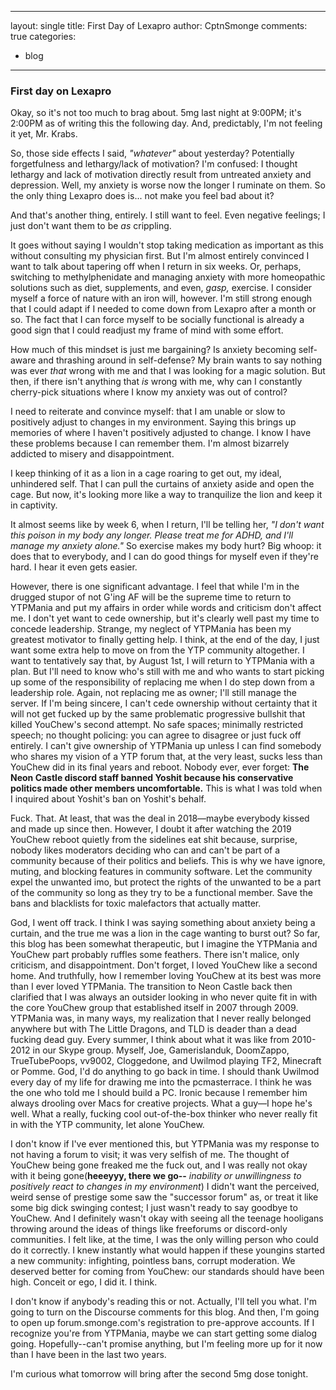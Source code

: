 ---
layout: single
title: First Day of Lexapro
author: CptnSmonge
comments: true
categories:
 - blog
 ---
 
 ### First day on Lexapro
 
Okay, so it's not too much to brag about. 5mg last night at 9:00PM; it's 2:00PM as of writing this the following day. And, predictably, I'm not feeling it yet, Mr. Krabs.
 
So, those side effects I said, *"whatever"* about yesterday? Potentially forgetfulness and lethargy/lack of motivation? I'm confused: I thought lethargy and lack of motivation directly result from untreated anxiety and depression. Well, my anxiety is worse now the longer I ruminate on them. So the only thing Lexapro does is... not make you feel bad about it?
 
And that's another thing, entirely. I still want to feel. Even negative feelings; I just don't want them to be *as* crippling.
 
It goes without saying I wouldn't stop taking medication as important as this without consulting my physician first. But I'm almost entirely convinced I want to talk about tapering off when I return in six weeks. Or, perhaps, switching to methylphenidate and managing anxiety with more homeopathic solutions such as diet, supplements, and even, *gasp,* exercise. I consider myself a force of nature with an iron will, however. I'm still strong enough that I could adapt if I needed to come down from Lexapro after a month or so. The fact that I can force myself to be socially functional is already a good sign that I could readjust my frame of mind with some effort.
 
How much of this mindset is just me bargaining? Is anxiety becoming self-aware and thrashing around in self-defense? My brain wants to say nothing was ever *that* wrong with me and that I was looking for a magic solution. But then, if there isn't anything that *is* wrong with me, why can I constantly cherry-pick situations where I know my anxiety was out of control?
 
I need to reiterate and convince myself: that I am unable or slow to positively adjust to changes in my environment. Saying this brings up memories of where I haven't positively adjusted to change. I know I have these problems because I can remember them. I'm almost bizarrely addicted to misery and disappointment.
 
I keep thinking of it as a lion in a cage roaring to get out, my ideal, unhindered self. That I can pull the curtains of anxiety aside and open the cage. But now, it's looking more like a way to tranquilize the lion and keep it in captivity.
 
It almost seems like by week 6, when I return, I'll be telling her, *"I don't want this poison in my body any longer. Please treat me for ADHD, and I'll manage my anxiety alone."* So exercise makes my body hurt? Big whoop: it does that to everybody, and I can do good things for myself even if they're hard. I hear it even gets easier.
 
However, there is one significant advantage. I feel that while I'm in the drugged stupor of not G'ing AF will be the supreme time to return to YTPMania and put my affairs in order while words and criticism don't affect me. I don't yet want to cede ownership, but it's clearly well past my time to concede leadership. Strange, my neglect of YTPMania has been my greatest motivator to finally getting help. I think, at the end of the day, I just want some extra help to move on from the YTP community altogether. I want to tentatively say that, by August 1st, I will return to YTPMania with a plan. But I'll need to know who's still with me and who wants to start picking up some of the responsibility of replacing me when I do step down from a leadership role. Again, not replacing me as owner; I'll still manage the server. If I'm being sincere, I can't cede ownership without certainty that it will not get fucked up by the same problematic progressive bullshit that killed YouChew's second attempt. No safe spaces; minimally restricted speech; no thought policing: you can agree to disagree or just fuck off entirely. I can't give ownership of YTPMania up unless I can find somebody who shares my vision of a YTP forum that, at the very least, sucks less than YouChew did in its final years and reboot. Nobody ever, ever forget: **The Neon Castle discord staff banned Yoshit because his conservative politics made other members uncomfortable.** This is what I was told when I inquired about Yoshit's ban on Yoshit's behalf.
 
Fuck. That. At least, that was the deal in 2018—maybe everybody kissed and made up since then. However, I doubt it after watching the 2019 YouChew reboot quietly from the sidelines eat shit because, surprise, nobody likes moderators deciding who can and can't be part of a community because of their politics and beliefs. This is why we have ignore, muting, and blocking features in community software. Let the community expel the unwanted imo, but protect the rights of the unwanted to be a part of the community so long as they try to be a functional member. Save the bans and blacklists for toxic malefactors that actually matter. 

God, I went off track. I think I was saying something about anxiety being a curtain, and the true me was a lion in the cage wanting to burst out? So far, this blog has been somewhat therapeutic, but I imagine the YTPMania and YouChew part probably ruffles some feathers. There isn't malice, only criticism, and disappointment. Don't forget, I loved YouChew like a second home. And truthfully, how I remember loving YouChew at its best was more than I ever loved YTPMania. The transition to Neon Castle back then clarified that I was always an outsider looking in who never quite fit in with the core YouChew group that established itself in 2007 through 2009. YTPMania was, in many ways, my realization that I never really belonged anywhere but with The Little Dragons, and TLD is deader than a dead fucking dead guy. Every summer, I think about what it was like from 2010-2012 in our Skype group. Myself, Joe, Gamerislanduk, DoomZappo, TrueTubePoops, vv9002, Cloggedone, and Uwilmod playing TF2, Minecraft or Pomme. God, I'd do anything to go back in time. I should thank Uwilmod every day of my life for drawing me into the pcmasterrace. I think he was the one who told me I should build a PC. Ironic because I remember him always drooling over Macs for creative projects. What a guy—I hope he's well. What a really, fucking cool out-of-the-box thinker who never really fit in with the YTP community, let alone YouChew.

I don't know if I've ever mentioned this, but YTPMania was my response to not having a forum to visit; it was very selfish of me. The thought of YouChew being gone freaked me the fuck out, and I was really not okay with it being gone(**heeeyyy, there we go--** *inability or unwillingness to positively react to changes in my environment*) I didn't want the perceived, weird sense of prestige some saw the "successor forum" as, or treat it like some big dick swinging contest; I just wasn't ready to say goodbye to YouChew. And I definitely wasn't okay with seeing all the teenage hooligans throwing around the ideas of things like freeforums or discord-only communities. I felt like, at the time, I was the only willing person who could do it correctly. I knew instantly what would happen if these youngins started a new community: infighting, pointless bans, corrupt moderation. We deserved better for coming from YouChew: our standards should have been high. Conceit or ego, I did it. I think.

I don't know if anybody's reading this or not. Actually, I'll tell you what. I'm going to turn on the Discourse comments for this blog. And then, I'm going to open up forum.smonge.com's registration to pre-approve accounts. If I recognize you're from YTPMania, maybe we can start getting some dialog going. Hopefully--can't promise anything, but I'm feeling more up for it now than I have been in the last two years.
 
I'm curious what tomorrow will bring after the second 5mg dose tonight.

